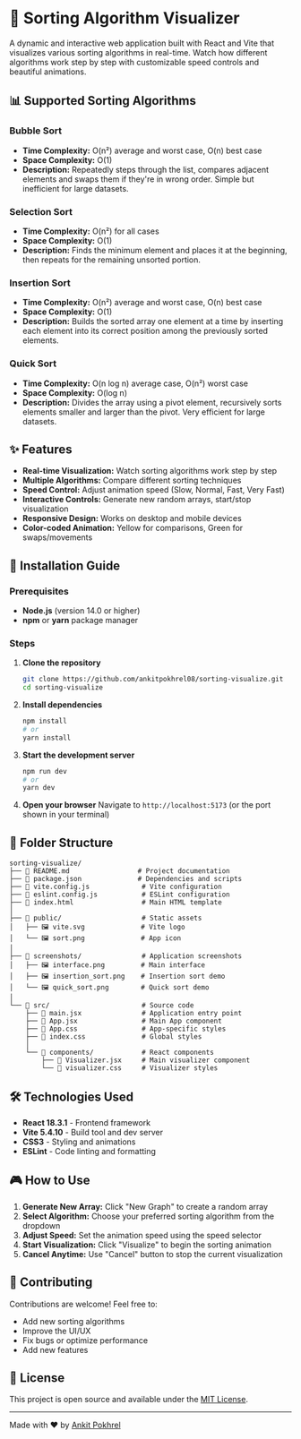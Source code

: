 # 🔄 Sorting Algorithm Visualizer

A dynamic and interactive web application built with React and Vite that visualizes various sorting algorithms in real-time. Watch how different algorithms work step by step with customizable speed controls and beautiful animations.

## 📊 Supported Sorting Algorithms

### **Bubble Sort**

- **Time Complexity:** O(n²) average and worst case, O(n) best case
- **Space Complexity:** O(1)
- **Description:** Repeatedly steps through the list, compares adjacent elements and swaps them if they're in wrong order. Simple but inefficient for large datasets.

### **Selection Sort**

- **Time Complexity:** O(n²) for all cases
- **Space Complexity:** O(1)
- **Description:** Finds the minimum element and places it at the beginning, then repeats for the remaining unsorted portion.

### **Insertion Sort**

- **Time Complexity:** O(n²) average and worst case, O(n) best case
- **Space Complexity:** O(1)
- **Description:** Builds the sorted array one element at a time by inserting each element into its correct position among the previously sorted elements.

### **Quick Sort**

- **Time Complexity:** O(n log n) average case, O(n²) worst case
- **Space Complexity:** O(log n)
- **Description:** Divides the array using a pivot element, recursively sorts elements smaller and larger than the pivot. Very efficient for large datasets.

## ✨ Features

- **Real-time Visualization:** Watch sorting algorithms work step by step
- **Multiple Algorithms:** Compare different sorting techniques
- **Speed Control:** Adjust animation speed (Slow, Normal, Fast, Very Fast)
- **Interactive Controls:** Generate new random arrays, start/stop visualization
- **Responsive Design:** Works on desktop and mobile devices
- **Color-coded Animation:** Yellow for comparisons, Green for swaps/movements

## 🚀 Installation Guide

### Prerequisites

- **Node.js** (version 14.0 or higher)
- **npm** or **yarn** package manager

### Steps

1. **Clone the repository**

   ```bash
   git clone https://github.com/ankitpokhrel08/sorting-visualize.git
   cd sorting-visualize
   ```

2. **Install dependencies**

   ```bash
   npm install
   # or
   yarn install
   ```

3. **Start the development server**

   ```bash
   npm run dev
   # or
   yarn dev
   ```

4. **Open your browser**
   Navigate to `http://localhost:5173` (or the port shown in your terminal)


## 📁 Folder Structure

```
sorting-visualize/
├── 📄 README.md                 # Project documentation
├── 📄 package.json              # Dependencies and scripts
├── 📄 vite.config.js             # Vite configuration
├── 📄 eslint.config.js           # ESLint configuration
├── 📄 index.html                 # Main HTML template
│
├── 📁 public/                    # Static assets
│   ├── 🖼️ vite.svg              # Vite logo
│   └── 🖼️ sort.png              # App icon
│
├── 📁 screenshots/               # Application screenshots
│   ├── 🖼️ interface.png         # Main interface
│   ├── 🖼️ insertion_sort.png    # Insertion sort demo
│   └── 🖼️ quick_sort.png        # Quick sort demo
│
└── 📁 src/                       # Source code
    ├── 📄 main.jsx               # Application entry point
    ├── 📄 App.jsx                # Main App component
    ├── 🎨 App.css                # App-specific styles
    ├── 🎨 index.css              # Global styles
    │
    └── 📁 components/            # React components
        ├── 📄 Visualizer.jsx     # Main visualizer component
        └── 🎨 visualizer.css     # Visualizer styles
```

## 🛠️ Technologies Used

- **React 18.3.1** - Frontend framework
- **Vite 5.4.10** - Build tool and dev server
- **CSS3** - Styling and animations
- **ESLint** - Code linting and formatting

## 🎮 How to Use

1. **Generate New Array:** Click "New Graph" to create a random array
2. **Select Algorithm:** Choose your preferred sorting algorithm from the dropdown
3. **Adjust Speed:** Set the animation speed using the speed selector
4. **Start Visualization:** Click "Visualize" to begin the sorting animation
5. **Cancel Anytime:** Use "Cancel" button to stop the current visualization

## 🤝 Contributing

Contributions are welcome! Feel free to:

- Add new sorting algorithms
- Improve the UI/UX
- Fix bugs or optimize performance
- Add new features

## 📝 License

This project is open source and available under the [MIT License](LICENSE).

---

Made with ❤️ by [Ankit Pokhrel](https://github.com/ankitpokhrel08)

